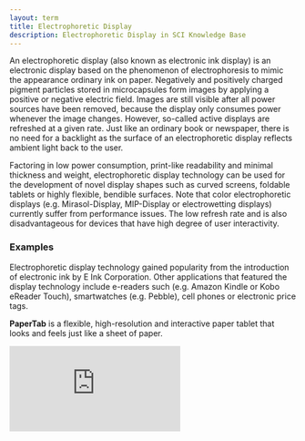 ```yaml
---
layout: term
title: Electrophoretic Display
description: Electrophoretic Display in SCI Knowledge Base
---
```

An electrophoretic display (also known as electronic ink display) is an electronic display based on the phenomenon of electrophoresis to mimic the appearance ordinary ink on paper. Negatively and positively charged pigment particles stored in microcapsules form images by applying a positive or negative electric field. Images are still visible after all power sources have been removed, because the display only consumes power whenever the image changes. However, so-called active displays are refreshed at a given rate. Just like an ordinary book or newspaper, there is no need for a backlight as the surface of an electrophoretic display reflects ambient light back to the user. 

Factoring in low power consumption, print-like readability and minimal thickness and weight, electrophoretic display technology can be used for the development of novel display shapes such as curved screens, foldable tablets or highly flexible, bendible surfaces.
Note that color electrophoretic displays (e.g. Mirasol-Display, MIP-Display or electrowetting displays) currently suffer from performance issues. The low refresh rate and is also disadvantageous for devices that have high degree of user interactivity. 

### Examples

Electrophoretic display technology gained popularity from the introduction of electronic ink by E Ink Corporation. Other applications that featured the display technology include e-readers such (e.g. Amazon Kindle or Kobo eReader Touch), smartwatches (e.g. Pebble), cell phones or electronic price tags.

**PaperTab**  is a flexible, high-resolution and interactive paper tablet that looks and feels just like a sheet of paper. 
<div class="media-wrapper"><iframe src="https://www.youtube.com/embed/81iiGWdsJgg" frameborder="0" allow="accelerometer; autoplay; encrypted-media; gyroscope; picture-in-picture" allowfullscreen></iframe></div>

